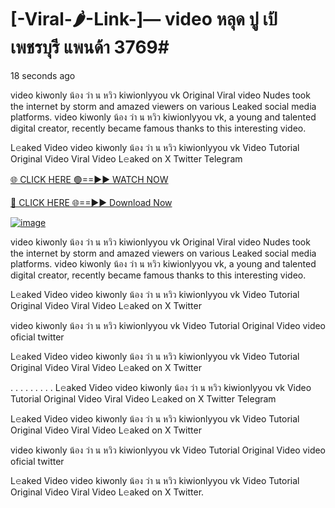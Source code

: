 # [-Viral-🌶-Link-]— video หลุด ปู เป้ เพชรบุรี แพนด้า 3769#
18 seconds ago

video kiwonly น้อง ว่า น หวิว kiwionlyyou vk Original Viral video Nudes took the internet by storm and amazed viewers on various Leaked social media platforms. video kiwonly น้อง ว่า น หวิว kiwionlyyou vk, a young and talented digital creator, recently became famous thanks to this interesting video.

L𝚎aked Video video kiwonly น้อง ว่า น หวิว kiwionlyyou vk Video Tutorial Original Video Viral Video L𝚎aked on X Twitter Telegram

[🌐 CLICK HERE 🟢==►► WATCH NOW](https://4k-stream-tv01.blogspot.com/2025/01/vai00.html)

[🔴 CLICK HERE 🌐==►► Download Now](https://4k-stream-tv01.blogspot.com/2025/01/vai00.html)

[![image](https://github.com/user-attachments/assets/9fb639ed-84ad-42c3-b2f2-fd144046d747)](https://4k-stream-tv01.blogspot.com/2025/01/vai00.html)


video kiwonly น้อง ว่า น หวิว kiwionlyyou vk Original Viral video Nudes took the internet by storm and amazed viewers on various Leaked social media platforms. video kiwonly น้อง ว่า น หวิว kiwionlyyou vk, a young and talented digital creator, recently became famous thanks to this interesting video.

L𝚎aked Video video kiwonly น้อง ว่า น หวิว kiwionlyyou vk Video Tutorial Original Video Viral Video L𝚎aked on X Twitter

video kiwonly น้อง ว่า น หวิว kiwionlyyou vk Video Tutorial Original Video video oficial twitter

L𝚎aked Video video kiwonly น้อง ว่า น หวิว kiwionlyyou vk Video Tutorial Original Video Viral Video L𝚎aked on X Twitter

. . . . . . . . . L𝚎aked Video video kiwonly น้อง ว่า น หวิว kiwionlyyou vk Video Tutorial Original Video Viral Video L𝚎aked on X Twitter Telegram

L𝚎aked Video video kiwonly น้อง ว่า น หวิว kiwionlyyou vk Video Tutorial Original Video Viral Video L𝚎aked on X Twitter

video kiwonly น้อง ว่า น หวิว kiwionlyyou vk Video Tutorial Original Video video oficial twitter

L𝚎aked Video video kiwonly น้อง ว่า น หวิว kiwionlyyou vk Video Tutorial Original Video Viral Video L𝚎aked on X Twitter.
